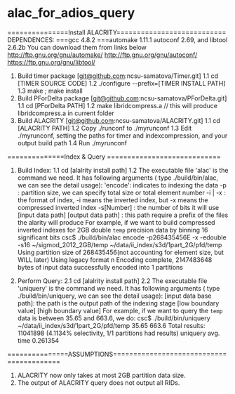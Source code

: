 alac_for_adios_query
====================

===============Install ALACRITY===========================
DEPENDENCES:
===gcc 4.8.2
===automake 1.11.1 autoconf 2.69, and libtool 2.6.2b
You can download them from links below
http://ftp.gnu.org/gnu/automake/
http://ftp.gnu.org/gnu/autoconf/
https://ftp.gnu.org/gnu/libtool/

1. Build timer package   [git@github.com:ncsu-samatova/Timer.git]
   1.1 cd [TIMER SOURCE CODE]
   1.2 ./configure --prefix=[TIMER INSTALL PATH]
   1.3 make ; make install 
2. Build PForDelta package [git@github.com:ncsu-samatova/PForDelta.git]
   1.1 cd [PForDelta PATH] 
   1.2 make libridcompress.a    // this will produce libridcompress.a in current folder
3. Build ALACRITY [git@github.com:ncsu-samatova/ALACRITY.git]
   1.1 cd [ALACRITY PATH]
   1.2 Copy ./runconf to ./myrunconf
   1.3 Edit ./myrunconf, setting the paths for timer and indexcompression, and your output build path
   1.4 Run ./myrunconf

==============Index & Query ============================
1. Build Index: 
   1.1 cd [alalrity install path]
   1.2 The executable file 'alac' is the command we need. It has following arguments ( type ./build/bin/alac, we can see the detail usage): 
         'encode': indicates to indexing the data
         -p      : partition size, we can specify total size or total element number
         -i | -x : the format of index, -i means the inverted index, but -x means the compressed inverted index
         -s[Number]   :  the number of bits it will use
         [input data path]
         [output data path] : this path require a prefix of the files the alarity will produce
    For example, if we want to build compressed inverted indexes for 2GB double `temp` precision data  by binning 16 significant bits
    csc$ ./build/bin/alac encode -p268435456E -x -edouble -s16 ~/sigmod_2012_2GB/temp ~/data/ii_index/s3d/1part_2G/pfd/temp 
    Using partition size of 268435456(not accounting for element size, but WILL later)
    Using legacy format n 
    Encoding complete, 2147483648 bytes of input data successfully encoded into 1 partitions

2. Perform Query: 
   2.1 cd [alalrity install path]
   2.2 The executable file 'uniquery' is the command we need. It has following arguments ( type ./build/bin/uniquery, we can see the detail usage): 
	[input data base path]: the path is the output path of the indexing stage
        [low boundary value]
        [high boundary value]
     For example, if we want to query the `temp` data  is between 35.65  and 663.6, we do:
        csc$ ./build/bin/uniquery ~/data/ii_index/s3d/1part_2G/pfd/temp 35.65 663.6
        Total results: 11041898 (4.1134% selectivity, 1/1 partitions had results)
        uniquery avg. time 0.261354 

===============ASSUMPTIONS=========================================
1. ALACRITY now only takes at most 2GB partition data size. 
2. The output of ALACRITY query does not output all RIDs. 

